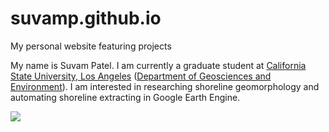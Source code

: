 # suvamp.github.io
My personal website featuring projects

My name is Suvam Patel. I am currently a graduate student at [California State University, Los Angeles](https://www.calstatela.edu) ([Department of Geosciences and Environment](https://www.calstatela.edu/nss/geosciences)). I am interested in researching shoreline geomorphology and automating shoreline extracting in Google Earth Engine.


![](https://www.calstatela.edu/sites/default/files/styles/image_with_side_text/public/users/u450601/geosciences_header.jpg?itok=4_c24rF-)